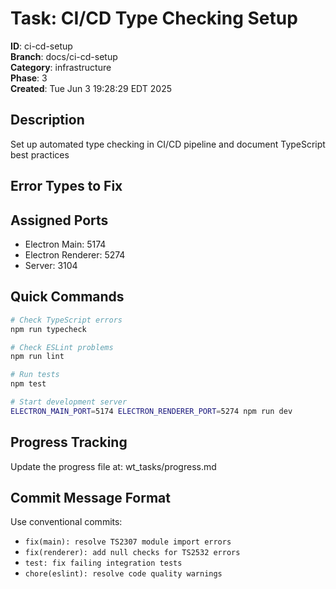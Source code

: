 # Task: CI/CD Type Checking Setup

**ID**: ci-cd-setup  
**Branch**: docs/ci-cd-setup  
**Category**: infrastructure  
**Phase**: 3  
**Created**: Tue Jun  3 19:28:29 EDT 2025

## Description

Set up automated type checking in CI/CD pipeline and document TypeScript best practices

## Error Types to Fix



## Assigned Ports

- Electron Main: 5174
- Electron Renderer: 5274
- Server: 3104

## Quick Commands

```bash
# Check TypeScript errors
npm run typecheck

# Check ESLint problems
npm run lint

# Run tests
npm test

# Start development server
ELECTRON_MAIN_PORT=5174 ELECTRON_RENDERER_PORT=5274 npm run dev
```

## Progress Tracking

Update the progress file at: wt_tasks/progress.md

## Commit Message Format

Use conventional commits:
- `fix(main): resolve TS2307 module import errors`
- `fix(renderer): add null checks for TS2532 errors`
- `test: fix failing integration tests`
- `chore(eslint): resolve code quality warnings`

